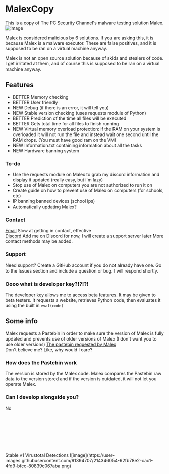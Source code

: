 # MalexCopy

This is a copy of The PC Security Channel's malware testing solution Malex.
![image](https://user-images.githubusercontent.com/91394707/214511525-a732994c-9252-4354-b70a-cd5bcc1773d5.png)

Malex is considered malicious by 6 solutions. If you are asking this, it is because Malex is a malware executor. These are false positives, and it is supposed to be ran on a virtual machine anyway.

Malex is not an open source solution because of skids and stealers of code. I get irritated at them, and of course this is supposed to be ran on a virtual machine anyway.

## Features
- BETTER Memory checking
- BETTER User friendly
- NEW Debug (if there is an error, it will tell you)
- NEW Stable version checking (uses requests module of Python)
- BETTER Prediction of the time all files will be executed
- BETTER Gets total time for all files to finish running
- NEW Virtual memory overload protection: if the RAM on your system is overloaded it will not run the file and instead wait one second until the RAM drops. (You must have good ram on the VM)
- NEW Information.txt containing information about all the tasks
- NEW Hardware banning system

### To-do
- Use the requests module on Malex to grab my discord information and display it updated (really easy, but i'm lazy)
- Stop use of Malex on computers you are not authorized to run it on
- Create guide on how to prevent use of Malex on computers (for schools, etc)
- IP banning banned devices (school ips)
- Automatically updating Malex?

### Contact
[Email](mailto:spinachofficial@protonmail.com) Slow at getting in contact, effective <br>
[Discord](https://discord.com/users/871531078391853158) Add me on Discord for now, I will create a support server later
More contact methods may be added.

### Support
Need support? Create a GitHub account if you do not already have one. Go to the Issues section and include a question or bug. I will respond shortly.

### Oooo what is developer key?!?!?!
The developer key allows me to access beta features. It may be given to beta testers. It requests a website, retrieves Python code, then evaluates it using the built in ```eval(code)```

## Some info
Malex requests a Pastebin in order to make sure the version of Malex is fully updated and prevents use of older versions of Malex (I don't want you to use older versions)
[The pastebin requested by Malex](https://pastebin.com/raw/Rsr7KGZ0) <br>
Don't believe me? Like, why would I care?
### How does the Pastebin work
The version is stored by the Malex code. Malex compares the Pastebin raw data to the version stored and if the version is outdated, it will not let you operate Malex.

### Can I develop alongside you?
No




<br>
<br>
<br>
<br>
<br>
<br>
<br>
Stable v1 Virustotal Detections
![image](https://user-images.githubusercontent.com/91394707/214346054-62fb78e2-cac1-4fd9-bfcc-80839c067aba.png)
